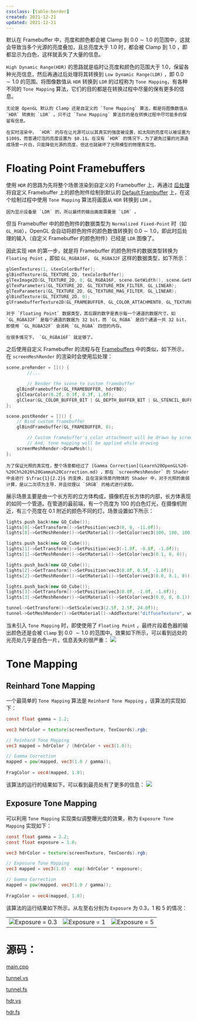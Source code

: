 ```yaml
---
cssclass: [table-border]
created: 2021-12-21
updated: 2021-12-21
---
```

默认在 Framebuffer 中，亮度和颜色都会被 Clamp 到 $0.0 \sim 1.0$ 的范围中，这就会导致当多个光源的亮度叠加，且总亮度大于 $1.0$ 时，都会被 Clamp 到 $1.0$ ，即都显示为白色，这样就丢失了大量的信息。

`High Dynamic Range(HDR)` 的思路就是临时让亮度和颜色的范围大于 $1.0$，保留各种光亮信息，然后再通过后处理将其转换到 `Low Dynamic Range(LDR)` ，即 $0.0 \sim 1.0$ 的范围。将图像数值从 `HDR` 转换到 `LDR` 的过程称为 `Tone Mapping`，有各种不同的 `Tone Mapping` 算法，它们的目的都是在转换过程中尽量的保有更多的信息。

```ad-tip
无论是 OpenGL 默认的 Clamp 还是自定义的 `Tone Mapping` 算法，都是将图像数值从 `HDR` 转换到 `LDR` 。只不过 `Tone Mapping` 算法目的是在转换过程中尽可能多的保留有信息。
```

```ad-note
在实时渲染中， `HDR` 的存在让光源可以以其真实的强度被设置，如太阳的亮度可以被设置为 $100$，而普通灯泡的亮度设置为 $0.1$。在没有 `HDR` 的情况下，为了避免过量的光源造成场景一片白，只能降低光源的亮度，但这也就破坏了光照模型的物理真实性。
```

# Floating Point Framebuffers

使用 `HDR` 的思路为先将整个场景渲染到自定义的 Framebuffer 上，再通过 [后处理](Learn%20OpenGL%20-%20Ch%2019%20Framebuffers.md#后处理) 将自定义 Framebuffer 上的颜色附件绘制到默认的 [Default Frambuffer](../../Notes/OpenGL/OpenGL%20-%20Default%20Frambuffer.md) 上，在这个绘制过程中使用 `Tone Mapping` 算法将画面从 `HDR` 转换到 `LDR` 。

```ad-note
因为显示设备是 `LDR` 的，所以最终的输出画面需要是 `LDR` 。
```

但当 Framebuffer 中的颜色附件的数据类型为 `Normalized Fixed-Point` 时（如 `GL_RGB`），OpenGL 会自动将颜色附件的颜色数值转换到 $0.0 \sim 1.0$，即此时后处理的输入（自定义 Framebuffer 的颜色附件）已经是 `LDR` 图像了。

因此实现 `HDR` 的第一步，就是将 Framebuffer 的颜色附件的数据类型转换为 `Floating Point` ，即如 `GL_RGBA16F`， `GL_RGBA32F` 这样的数据类型，如下所示：

```cpp
glGenTextures(1, &texColorBuffer);
glBindTexture(GL_TEXTURE_2D, texColorBuffer);
glTexImage2D(GL_TEXTURE_2D, 0, GL_RGBA16F, scene.GetWidth(), scene.GetHeight(), 0, GL_RGBA, GL_FLOAT, NULL);
glTexParameteri(GL_TEXTURE_2D, GL_TEXTURE_MIN_FILTER, GL_LINEAR);
glTexParameteri(GL_TEXTURE_2D, GL_TEXTURE_MAG_FILTER, GL_LINEAR);
glBindTexture(GL_TEXTURE_2D, 0);
glFramebufferTexture2D(GL_FRAMEBUFFER, GL_COLOR_ATTACHMENT0, GL_TEXTURE_2D, texColorBuffer, 0);
```

```ad-note
对于 `Floating Point` 数据类型，其后跟的数字是表示每一个通道的数据尺寸。如 `GL_RGBA32F` 是每个通道的数据为 32 bit，而 `GL_RGBA` 是四个通道一共 32 bit，即使用 `GL_RGBA32F` 会消耗 `GL_RGBA` 四倍的内存。

在很多情况下， `GL_RGBA16F` 就足够了。
```

之后使用自定义 Framebuffer 的流程与在 [Framebuffers](Learn%20OpenGL%20-%20Ch%2019%20Framebuffers.md) 中的类似，如下所示，在 `screenMeshRender` 的渲染时会使用后处理：

```cpp
scene.preRender = []() {
		//...

		// Render the scene to custom framebuffer
    glBindFramebuffer(GL_FRAMEBUFFER, hdrFBO);
    glClearColor(0.2f, 0.3f, 0.3f, 1.0f);
    glClear(GL_COLOR_BUFFER_BIT | GL_DEPTH_BUFFER_BIT | GL_STENCIL_BUFFER_BIT);
};

scene.postRender = []() {
    // Bind custom framebuffer
    glBindFramebuffer(GL_FRAMEBUFFER, 0);

		// Custom framebuffer's color attachment will be drawn by screenMeshRender
		// And, tone mapping will be applied while drawing
    screenMeshRender->DrawMesh();
};
```

```ad-note
为了保证光照的真实性，整个场景都经过了 [Gamma Correction](Learn%20OpenGL%20-%20Ch%2026%20Gamma%20Correction.md) ，即在 `screenMeshRender` 的 Shader 中会进行 $\frac{1}{2.2}$ 的变换，且在渲染场景内物体的 Shader 中，对于光照的衰弱计算，是以二次项为主导，并且纹理以 `SRGB` 的格式进行读取。
```

展示场景主要是由一个长方形的立方体构成，摄像机在长方体的内部，长方体表现的如同一个管道。在管道的最前端，有一个亮度为 $100$ 的白色灯光，在摄像机附近，有三个亮度在 $0.1$ 附近的颜色不同的灯。场景设置如下所示：

```cpp
lights.push_back(new GO_Cube());
lights[0]->GetTransform()->SetPosition(vec3(0, 0, -11.0f));
lights[0]->GetMeshRender()->GetMaterial()->SetColor(vec3(100, 100, 100));

lights.push_back(new GO_Cube());
lights[1]->GetTransform()->SetPosition(vec3(-1.0f, -0.8f, -1.0f));
lights[1]->GetMeshRender()->GetMaterial()->SetColor(vec3(0.1, 0, 0));

lights.push_back(new GO_Cube());
lights[2]->GetTransform()->SetPosition(vec3(0.8f, 0.5f, -1.0f));
lights[2]->GetMeshRender()->GetMaterial()->SetColor(vec3(0.0, 0.1, 0));

lights.push_back(new GO_Cube());
lights[3]->GetTransform()->SetPosition(vec3(0.0f, -1.0f, -1.0f));
lights[3]->GetMeshRender()->GetMaterial()->SetColor(vec3(0.0, 0, 0.1));

tunnel->GetTransform()->SetScale(vec3(2.5f, 2.5f, 24.0f));
tunnel->GetMeshRender()->GetMaterial()->AddTexture("diffuseTexture", woodTex);
```

当未引入 `Tone Mapping` 时，即使使用了 `Floating Point` ，最终片段着色器的输出颜色还是会被 `Clamp` 到 $0.0 ~\sim 1.0$ 的范围中。效果如下所示，可以看到远处的光亮处几乎是白色一片，信息丢失的很严重：
![](assets/Learn%20OpenGL%20-%20Ch%2031%20HDR/Untitled.png)

# Tone Mapping

## Reinhard Tone Mapping

一个最简单的 `Tone Mapping` 算法是 `Reinhard Tone Mapping` ，该算法的实现如下：

```glsl
const float gamma = 2.2;

vec3 hdrColor = texture(screenTexture, TexCoords).rgb;

// Reinhard Tone Mapping
vec3 mapped = hdrColor / (hdrColor + vec3(1.0));

// Gamma Correction 
mapped = pow(mapped, vec3(1.0 / gamma));
  
FragColor = vec4(mapped, 1.0);
```

该算法的运行的结果如下，可以看到最亮处有了更多的信息：
![](assets/Learn%20OpenGL%20-%20Ch%2031%20HDR/Untitled%201.png)

## Exposure Tone Mapping

可以利用 `Tone Mapping` 实现类似调整曝光度的效果，称为 `Exposure Tone Mapping` 实现如下：

```glsl
const float gamma = 2.2;
const float exposure = 1.0;

vec3 hdrColor = texture(screenTexture, TexCoords).rgb;

// Exposure Tone Mapping
vec3 mapped = vec3(1.0) - exp(-hdrColor * exposure);

// Gamma Correction 
mapped = pow(mapped, vec3(1.0 / gamma));
  
FragColor = vec4(mapped, 1.0);
```

该算法的运行结果如下所示，从左至右分别为 `Exposure` 为 $0.3$，$1$ 和 $5$ 的情况：

|                                                                 |                                                                 |                                                                 |
| --------------------------------------------------------------- | --------------------------------------------------------------- | --------------------------------------------------------------- |
| ![Exposure = 0.3](assets/Learn%20OpenGL%20-%20Ch%2031%20HDR/Untitled%202.png) | ![Exposure = 1](assets/Learn%20OpenGL%20-%20Ch%2031%20HDR/Untitled%203.png) | ![Exposure = 5](assets/Learn%20OpenGL%20-%20Ch%2031%20HDR/Untitled%204.png) |


# 源码：

[main.cpp](https://www.notion.so/main-cpp-15e78baf25fc4c8a97fbbab6adab91c6)

[tunnel.vs](https://www.notion.so/tunnel-vs-a40e0d18dc2e4ab690363f84dbd8a602)

[tunnel.fs](https://www.notion.so/tunnel-fs-9a4889aa95c346808a170b2e4668963d)

[hdr.vs](https://www.notion.so/hdr-vs-6e0a6f37d8f345468806c7470be413c5)

[hdr.fs](https://www.notion.so/hdr-fs-a05d1e522ae246929341d4a88c5d97d6)